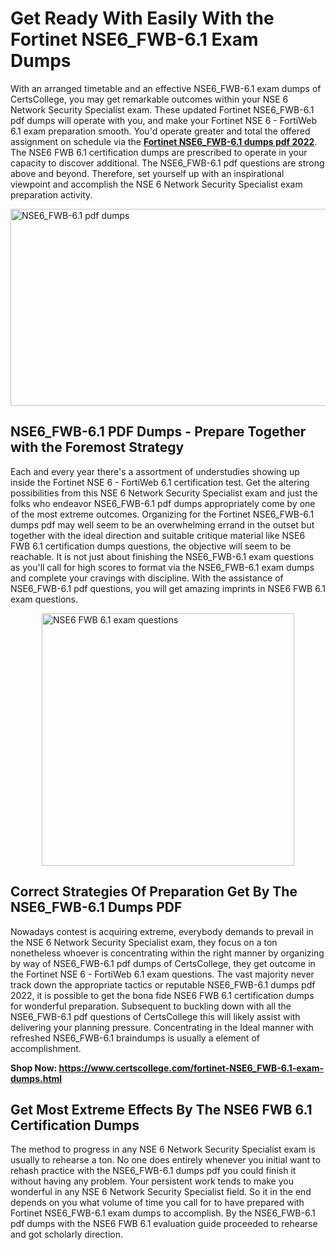 <h1><strong>Get Ready With Easily With the Fortinet NSE6_FWB-6.1 Exam Dumps&nbsp;</strong></h1>
<p><span style="font-weight: 400;">With an arranged timetable and an effective  NSE6_FWB-6.1 exam dumps of CertsCollege, you may get remarkable outcomes within your NSE 6 Network Security Specialist exam. These updated Fortinet NSE6_FWB-6.1 pdf dumps will operate with you, and make your Fortinet NSE 6 - FortiWeb 6.1 exam preparation smooth. You'd operate greater and total the offered assignment on schedule via the <strong><a href="https://www.certscollege.com/fortinet-NSE6_FWB-6.1-exam-dumps.html">Fortinet NSE6_FWB-6.1 dumps pdf 2022</a></strong>. The NSE6 FWB 6.1 certification dumps are prescribed to operate in your capacity to discover additional. The  NSE6_FWB-6.1 pdf questions are strong above and beyond. Therefore, set yourself up with an inspirational viewpoint and accomplish the NSE 6 Network Security Specialist exam preparation activity.&nbsp;</span></p>
<p><span style="font-weight: 400;"><img style="display: block; margin-left: auto; margin-right: auto;" src="https://i.ibb.co/CPDK3ps/Yellow-and-Blue-Initiative-Blog-Banner.png" alt="NSE6_FWB-6.1 pdf dumps" width="559" height="315" /></span></p>
<h2><strong>NSE6_FWB-6.1 PDF Dumps - Prepare Together with the Foremost Strategy</strong></h2>
<p><span style="font-weight: 400;">Each and every year there's a assortment of understudies showing up inside the Fortinet NSE 6 - FortiWeb 6.1 certification test. Get the altering possibilities from this NSE 6 Network Security Specialist exam and just the folks who endeavor NSE6_FWB-6.1 pdf dumps appropriately come by one of the most extreme outcomes. Organizing for the Fortinet NSE6_FWB-6.1 dumps pdf may well seem to be an overwhelming errand in the outset but together with the ideal direction and suitable critique material like NSE6 FWB 6.1 certification dumps questions, the objective will seem to be reachable. It is not just about finishing the NSE6_FWB-6.1 exam questions as you'll call for high scores to format via the NSE6_FWB-6.1 exam dumps and complete your cravings with discipline. With the assistance of NSE6_FWB-6.1 pdf questions, you will get amazing imprints in NSE6 FWB 6.1 exam questions.</span></p>
<p><span style="font-weight: 400;"><a href="https://bit.ly/3Ah4EyD"><img style="display: block; margin-left: auto; margin-right: auto;" src="https://i.ibb.co/9tMrhdY/Teacher-Appreciation-Invitation.png" alt="NSE6 FWB 6.1 exam questions " width="404" height="404" /></a></span></p>
<h2><strong>Correct Strategies Of Preparation Get By The NSE6_FWB-6.1 Dumps PDF</strong></h2>
<p><span style="font-weight: 400;">Nowadays contest is acquiring extreme, everybody demands to prevail in the NSE 6 Network Security Specialist exam, they focus on a ton nonetheless whoever is concentrating within the right manner by organizing by way of NSE6_FWB-6.1 pdf dumps of CertsCollege, they get outcome in the Fortinet NSE 6 - FortiWeb 6.1 exam questions. The vast majority never track down the appropriate tactics or reputable NSE6_FWB-6.1 dumps pdf 2022, it is possible to get the bona fide NSE6 FWB 6.1 certification dumps for wonderful preparation. Subsequent to buckling down with all the  NSE6_FWB-6.1 pdf questions of CertsCollege this will likely assist with delivering your planning pressure. Concentrating in the Ideal manner with refreshed NSE6_FWB-6.1 braindumps is usually a element of accomplishment.</span></p>
<p><span style="font-weight: 400;"><strong>Shop Now: <a href="https://www.certscollege.com/fortinet-NSE6_FWB-6.1-exam-dumps.html">https://www.certscollege.com/fortinet-NSE6_FWB-6.1-exam-dumps.html</a></strong></span></p>
<h2><strong>Get Most Extreme Effects By The NSE6 FWB 6.1 Certification Dumps</strong></h2>
<p><span style="font-weight: 400;">The method to progress in any NSE 6 Network Security Specialist exam is usually to rehearse a ton. No one does entirely whenever you initial want to rehash practice with the NSE6_FWB-6.1 dumps pdf you could finish it without having any problem. Your persistent work tends to make you wonderful in any NSE 6 Network Security Specialist field. So it in the end depends on you what volume of time you call for to have prepared with Fortinet NSE6_FWB-6.1 exam dumps to accomplish. By the NSE6_FWB-6.1 pdf dumps with the NSE6 FWB 6.1 evaluation guide proceeded to rehearse and got scholarly direction.</span></p>
